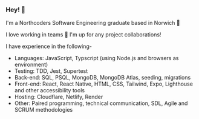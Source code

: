### Hey! 👋

I'm a Northcoders Software Engineering graduate based in Norwich 🌻

I love working in teams 🤝 I'm up for any project collaborations! 

I have experience in the following-
* Languages: JavaScript, Typscript (using Node.js and browsers as environment)
* Testing: TDD, Jest, Supertest
* Back-end: SQL, PSQL, MongoDB, MongoDB Atlas, seeding, migrations
* Front-end: React, React Native, HTML, CSS, Tailwind, Expo, Lighthouse and other accessibility tools 
* Hosting: Cloudflare, Netlify, Render
* Other: Paired programming, technical communication, SDL, Agile and SCRUM methodologies




<!--
**emlips/emlips** is a ✨ _special_ ✨ repository because its `README.md` (this file) appears on your GitHub profile.

Here are some ideas to get you started:

- 🔭 I’m currently working on ...
- 🌱 I’m currently learning ...
- 👯 I’m looking to collaborate on ...
- 🤔 I’m looking for help with ...
- 💬 Ask me about ...
- 📫 How to reach me: ...
- 😄 Pronouns: ...
- ⚡ Fun fact: ...
-->
